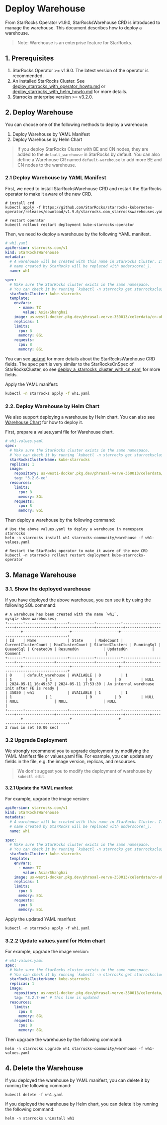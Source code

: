 # Deploy Warehouse

From StarRocks Operator v1.9.0, StarRocksWarehouse CRD is introduced to manage the warehouse. This document describes
how to deploy a warehouse.

> Note: Warehouse is an enterprise feature for StarRocks.

## 1. Prerequisites

1. StarRocks Operator >= v1.9.0. The latest version of the operator is recommended.
2. An installed StarRocks Cluster.
   See [deploy_starrocks_with_operator_howto.md](./deploy_starrocks_with_operator_howto.md)
   or [deploy_starrocks_with_helm_howto.md](./deploy_starrocks_with_helm_howto.md) for more details.
3. Starrocks enterprise version >= v3.2.0.

## 2. Deploy Warehouse

You can choose one of the following methods to deploy a warehouse:

1. Deploy Warehouse by YAML Manifest
2. Deploy Warehouse by Helm Chart

> If you deploy StarRocks Cluster with BE and CN nodes, they are added to the `default_warehouse` in StarRocks by
> default. You can also define a Warehouse CR named `default-warehouse` to add more BE and CN nodes to the warehouse.

### 2.1 Deploy Warehouse by YAML Manifest

First, we need to install StarRocksWarehouse CRD and restart the StarRocks operator to make it aware of the new CRD.

```console
# install crd
kubectl apply -f https://github.com/StarRocks/starrocks-kubernetes-operator/releases/download/v1.9.6/starrocks.com_starrockswarehouses.yaml

# restart operator
kubectl rollout restart deployment kube-starrocks-operator
```

Then, we need to deploy a warehouse by the following YAML manifest.

```yaml
# wh1.yaml
apiVersion: starrocks.com/v1
kind: StarRocksWarehouse
metadata:
  # A warehouse will be created with this name in StarRocks Cluster. If you are using dash(-) in the name, the warehouse
  # name created by StarRocks will be replaced with underscore(_).
  name: wh1

spec:
  # Make sure the StarRocks cluster exists in the same namespace.
  # You can check it by running `kubectl -n starrocks get starrocksclusters.starrocks.com`.
  starRocksCluster: kube-starrocks
  template:
    envVars:
      - name: TZ
        value: Asia/Shanghai
    image: us-west1-docker.pkg.dev/phrasal-verve-350013/celerdata/cn-ubuntu:3.2.6-ee
    replicas: 1
    limits:
      cpu: 8
      memory: 8Gi
    requests:
      cpu: 8
      memory: 8Gi
```

You can see [api.md](./api.md) for more details about the StarRocksWarehouse CRD fields. The spec part is very similar
to the StarRocksCnSpec of StarRocksCluster, so
see [deploy_a_starrocks_cluster_with_cn.yaml](../examples/starrocks/deploy_a_starrocks_cluster_with_cn.yaml) for more
fields.

Apply the YAML manifest:

```bash
kubectl -n starrocks apply -f wh1.yaml
```

### 2.2. Deploy Warehouse by Helm Chart

We also support deploying a warehouse by Helm chart.
You can also see [Warehouse Chart](../helm-charts/charts/warehouse/README.md) for how to deploy it.

First, prepare a values.yaml file for Warehouse chart.

```yaml
# wh1-values.yaml
spec:
  # Make sure the StarRocks cluster exists in the same namespace.
  # You can check it by running `kubectl -n starrocks get starrocksclusters.starrocks.com`.
  starRocksClusterName: kube-starrocks
  replicas: 1
  image:
    repository: us-west1-docker.pkg.dev/phrasal-verve-350013/celerdata/cn-ubuntu
    tag: "3.2.6-ee"
  resources:
    limits:
      cpu: 8
      memory: 8Gi
    requests:
      cpu: 8
      memory: 8Gi
```

Then deploy a warehouse by the following command:

```console
# Use the above values.yaml to deploy a warehouse in namespace starrocks
helm -n starrocks install wh1 starrocks-community/warehouse -f wh1-values.yaml

# Restart the StarRocks operator to make it aware of the new CRD
kubectl -n starrocks rollout restart deployment kube-starrocks-operator
```

## 3. Manage Warehouse

### 3.1. Show the deployed warehouse

If you have deployed the above warehouse, you can see it by using the following SQL command:

```console
# A warehouse has been created with the name `wh1`.
mysql> show warehouses;
+-------+-------------------+-----------+-----------+---------------------+-----------------+-----------------+------------+-----------+-----------+---------------------+---------------------+----------------------------------------------+
| Id    | Name              | State     | NodeCount | CurrentClusterCount | MaxClusterCount | StartedClusters | RunningSql | QueuedSql | CreatedOn | ResumedOn           | UpdatedOn           | Comment                                      |
+-------+-------------------+-----------+-----------+---------------------+-----------------+-----------------+------------+-----------+-----------+---------------------+---------------------+----------------------------------------------+
| 0     | default_warehouse | AVAILABLE | 0         | 1                   | 1               | 1               | 0          | 0         | NULL      | 2024-05-11 16:49:37 | 2024-05-11 17:53:30 | An internal warehouse init after FE is ready |
| 35030 | wh1               | AVAILABLE | 1         | 1                   | 1               | 1               | 0          | 0         | NULL      | NULL                | NULL                | NULL                                         |
+-------+-------------------+-----------+-----------+---------------------+-----------------+-----------------+------------+-----------+-----------+---------------------+---------------------+----------------------------------------------+
2 rows in set (0.00 sec)
```

### 3.2 Upgrade Deployment

We strongly recommend you to upgrade deployment by modifying the YAML Manifest file or values.yaml file. For example,
you can update any fields in the file, e.g. the image version, replicas, and resources.

> We don't suggest you to modify the deployment of warehouse by `kubectl edit`.

#### 3.2.1 Update the YAML manifest

For example, upgrade the image version:

```yaml
apiVersion: starrocks.com/v1
kind: StarRocksWarehouse
metadata:
  # A warehouse will be created with this name in StarRocks Cluster. If you are using dash(-) in the name, the warehouse
  # name created by StarRocks will be replaced with underscore(_).
  name: wh1

spec:
  # Make sure the StarRocks cluster exists in the same namespace.
  # You can check it by running `kubectl -n starrocks get starrocksclusters.starrocks.com`.
  starRocksCluster: kube-starrocks
  template:
    envVars:
      - name: TZ
        value: Asia/Shanghai
    image: us-west1-docker.pkg.dev/phrasal-verve-350013/celerdata/cn-ubuntu:3.2.7-ee  # this line is updated
    replicas: 1
    limits:
      cpu: 8
      memory: 8Gi
    requests:
      cpu: 8
      memory: 8Gi
```

Apply the updated YAML manifest:

```console
kubectl -n starrocks apply -f wh1.yaml
```

### 3.2.2 Update values.yaml for Helm chart

For example, upgrade the image version:

```yaml
# wh1-values.yaml
spec:
  # Make sure the StarRocks cluster exists in the same namespace.
  # You can check it by running `kubectl -n starrocks get starrocksclusters.starrocks.com`.
  starRocksClusterName: kube-starrocks
  replicas: 1
  image:
    repository: us-west1-docker.pkg.dev/phrasal-verve-350013/celerdata/cn-ubuntu
    tag: "3.2.7-ee" # this line is updated
  resources:
    limits:
      cpu: 8
      memory: 8Gi
    requests:
      cpu: 8
      memory: 8Gi
```

Then upgrade the warehouse by the following command:

```console
helm -n starrocks upgrade wh1 starrocks-community/warehouse -f wh1-values.yaml
```

## 4. Delete the Warehouse

If you deployed the warehouse by YAML manifest, you can delete it by running the following command:

```console
kubectl delete -f wh1.yaml
```

If you deployed the warehouse by Helm chart, you can delete it by running the following command:

```console
helm -n starrocks uninstall wh1
```
